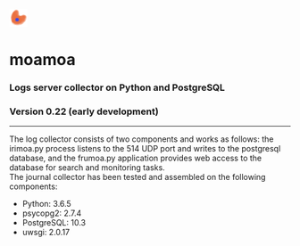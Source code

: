 ![Alt text](frumoa.png?raw=true "Title")
# moamoa
### Logs server collector on Python and PostgreSQL
### Version 0.22 (early development)
<hr>
The log collector consists of two components and works as follows: the irimoa.py process listens to the 514 UDP port and writes to the postgresql database, and the frumoa.py application provides web access to the database for search and monitoring tasks.
<br>
The journal collector has been tested and assembled on the following components:
<ul>
  <li>Python: 3.6.5</li>
  <li>psycopg2: 2.7.4</li>
  <li>PostgreSQL: 10.3 </li>
  <li>uwsgi: 2.0.17</li>
 </ul>
